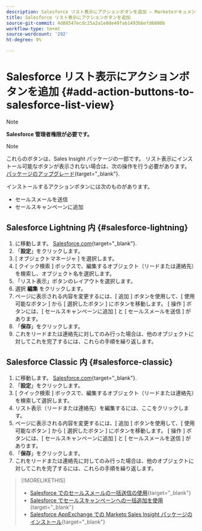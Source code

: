 ```yaml
---
description: Salesforce リスト表示にアクションボタンを追加 — Marketoドキュメント — 製品ドキュメント
title: Salesforce リスト表示にアクションボタンを追加
source-git-commit: 4d88547ecdc25a2a1e0de49fab1493bbefd6800b
workflow-type: tm+mt
source-wordcount: '292'
ht-degree: 9%

---
```


# Salesforce リスト表示にアクションボタンを追加 {#add-action-buttons-to-salesforce-list-view}

>[!NOTE]
>
>**Salesforce 管理者権限が必要です。**

>[!NOTE]
>
>これらのボタンは、Sales Insight パッケージの一部です。 リスト表示にインストール可能なボタンが表示されない場合は、次の操作を行う必要があります。 [パッケージのアップグレード](/help/marketo/product-docs/marketo-sales-insight/msi-for-salesforce/upgrading/upgrading-your-msi-package.md){target="_blank"}.

インストールするアクションボタンには次のものがあります。

* セールスメールを送信
* セールスキャンペーンに追加

## Salesforce Lightning 内 {#salesforce-lightning}

1. に移動します。 [Salesforce.com](https://salesforce.com){target="_blank"}.
1. 「**設定**」をクリックします。
1. [ オブジェクトマネージャ ] を選択します。
1. [ クイック検索 ] ボックスで、編集するオブジェクト（リードまたは連絡先）を検索し、オブジェクト名を選択します。
1. 「リスト表示」ボタンのレイアウトを選択します。
1. 選択 **編集** をクリックします。
1. ページに表示される内容を変更するには、[ 追加 ] ボタンを使用して、[ 使用可能なボタン ] から [ 選択したボタン ] にボタンを移動します。 [ 操作 ] ボタンには、[ セールスキャンペーンに追加 ] と [ セールスメールを送信 ] があります。
1. 「**保存**」をクリックします。
1. これをリードまたは連絡先に対してのみ行った場合は、他のオブジェクトに対してこれを完了するには、これらの手順を繰り返します。

## Salesforce Classic 内 {#salesforce-classic}

1. に移動します。 [Salesforce.com](https://salesforce.com){target="_blank"}.
1. 「**設定**」をクリックします。
1. [ クイック検索 ] ボックスで、編集するオブジェクト（リードまたは連絡先）を検索して選択します。
1. リスト表示（リードまたは連絡先）を編集するには、ここをクリックします。
1. ページに表示される内容を変更するには、[ 追加 ] ボタンを使用して、[ 使用可能なボタン ] から [ 選択したボタン ] にボタンを移動します。 [ 操作 ] ボタンには、[ セールスキャンペーンに追加 ] と [ セールスメールを送信 ] があります。
1. 「**保存**」をクリックします。
1. これをリードまたは連絡先に対してのみ行った場合は、他のオブジェクトに対してこれを完了するには、これらの手順を繰り返します。

>[!MORELIKETHIS]
>
>* [Salesforce でのセールスメールの一括送信の使用](/help/marketo/product-docs/marketo-sales-insight/actions/crm/actions-in-salesforce/using-bulk-send-sales-email-in-salesforce.md){target="_blank"}
>* [Salesforce でセールスキャンペーンへの一括追加を使用](/help/marketo/product-docs/marketo-sales-insight/actions/crm/actions-in-salesforce/using-bulk-add-to-sales-campaign-in-salesforce.md){target="_blank"}
>* [Salesforce AppExchange での Marketo Sales Insight パッケージのインストール](/help/marketo/product-docs/marketo-sales-insight/msi-for-salesforce/installation/install-marketo-sales-insight-package-in-salesforce-appexchange.md){target="_blank"}

